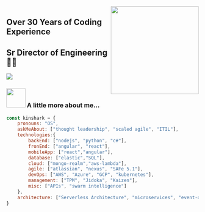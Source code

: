 <img align='right' src="https://media.giphy.com/media/M9gbBd9nbDrOTu1Mqx/giphy.gif" width="230">

## Over 30 Years of Coding Experience
## Sr Director of Engineering 👨‍💻

[![](https://img.shields.io/badge/LinkedIn-mrseanh-blue)](https://www.linkedin.com/in/mrseanh/)

### <img src="https://media.giphy.com/media/VgCDAzcKvsR6OM0uWg/giphy.gif" width="50"> A little more about me...  

```javascript
const kinshark = {
    pronouns: "OS",
    askMeAbout: ["thought leadership", "scaled agile", "ITIL"],
    technologies:{
        backEnd: ["nodejs", "python", "c#"],
        fronEnd: ["angular", "react"],
        mobileApp: ["react","angular"],
        database: ["elastic","SQL"],
        cloud: ["mongo-realm","aws-lambda"],
        agile: ["atlassian", "nexus", "SAFe 5.1"],
        devOps: ["AWS", "Azure", "GCP", "kubernetes"],
        management: ["TPM", "Jidoka", "Kaizen"],
        misc: ["APIs", "swarm intelligence"]
    },
    architecture: ["Serverless Architecture", "microservices", "event-driven", "Single page applications"],
}
```
